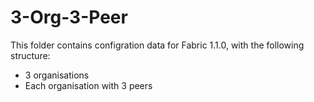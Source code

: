# 3-Org-3-Peer

This folder contains configration data for Fabric 1.1.0, with the following structure:
 * 3 organisations
 * Each organisation with 3 peers